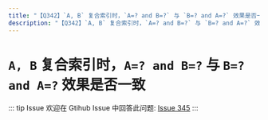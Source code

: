 ```yaml
---
title: "【Q342】`A, B` 复合索引时，`A=? and B=?` 与 `B=? and A=?` 效果是否一致 | db高频面试题"
description: "【Q342】`A, B` 复合索引时，`A=? and B=?` 与 `B=? and A=?` 效果是否一致 字节跳动面试题、阿里腾讯面试题、美团小米面试题。"
---
```


# `A, B` 复合索引时，`A=? and B=?` 与 `B=? and A=?` 效果是否一致

::: tip Issue
欢迎在 Gtihub Issue 中回答此问题: [Issue 345](https://github.com/shfshanyue/Daily-Question/issues/345)
:::
